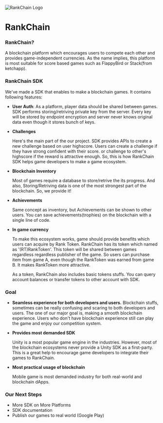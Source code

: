 ![RankChain Logo](./Images/rankchain_bi.png)

# RankChain

### **RankChain?**

A blockchain platform which encourages users to compete each other and provides game-independent currencies. As the name implies, this platform is most suitable for score based games such as FlappyBird or Stack(from ketchapp).

### **RankChain SDK**

We've made a SDK that enables to make a blockchain games. 
It contains following features:

- **User Auth**:
As a platform, player data should be shared between games. SDK performs storing/retriving private key from the server. Every key will be stored by endpoint encryption and server never knows original data even though it stores bunch of keys.
- **Challenges**

    Here's the main part of the our project. SDK provides APIs to create a new challenge based on user highscore. Users can create a challenge if they have strong confident with their score. or challenge to other's highscore if the reward is attractive enough. So, this is how RankChain SDK helps game developers to make a game ecosystem.

- **Blockchain Inventory**

    Most of games require a database to store/retrive the its progress. And also, Storing/Retriving data is one of the most strongest part of the blockchain. So, we provide it!

- **Achievements**

    Same concept as inventory, but Achievements can be shown to other users. You can save achievements(trophies) on the blockchain with a single line of code.

- **In game currency**

    To make this ecosystem works, game should provide benefits which users can acquire by Rank Token. RankChain has its token which named as '(RT)RankToken'. This token will be shared between games regardless regardless publisher of the game. So users can purchase item from game A, even though the RankToken was earned from game B. It makes RankToken more attractive.

    As a token, RankChain also includes basic tokens stuffs. You can query account balances or transfer tokens to other account with SDK.

### **Goal**

- **Seamless experience for both developers and users.**
Blockchain stuffs, sometimes can be really confusing and scaring to both developers and users. The one of our major goal is, making a smooth blockchain experience. Users who don't have  blockchain experience still can play the game and enjoy our competition system.
- **Provides most demanded SDK**

    Unity is a most popular game engine in the industries. However, most of the blockchain ecosystems never provide a Unity SDK as a first-party. This is a great help to encourage game developers to integrate their games to RankChain. 

- **Most practical usage of blockchain**

    Mobile game is most demanded industry for both real-world and blockchain dApps. 

### Our Next Steps

- More SDK on More Platforms
- SDK documentation
- Publish our games to real world (Google Play)
